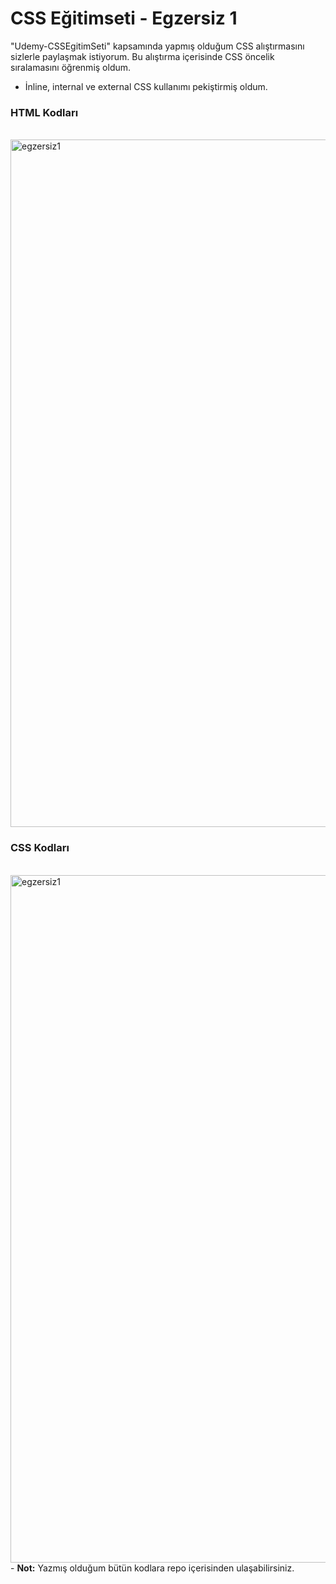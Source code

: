 # CSS Eğitimseti - Egzersiz 1
"Udemy-CSSEgitimSeti" kapsamında yapmış olduğum CSS alıştırmasını sizlerle paylaşmak istiyorum. Bu alıştırma içerisinde CSS öncelik sıralamasını öğrenmiş oldum.
- İnline, internal ve external CSS kullanımı pekiştirmiş oldum.
  
### HTML Kodları
<br>
<img align="center" src="https://github.com/StarLordBerke4/Udemy-CSSEgitimSeti/blob/main/CSS%20E%C4%9Fitim%20Seti/Egzersizler/CSS%20Egzersiz%201/Egzersiz1HTML.jpg" alt="egzersiz1" width="1100"/>
<br>

### CSS Kodları
<br>
<img align="center" src="https://github.com/StarLordBerke4/Udemy-CSSEgitimSeti/blob/main/CSS%20E%C4%9Fitim%20Seti/Egzersizler/CSS%20Egzersiz%201/Egzersiz1CSS.jpg" alt="egzersiz1" width="1100"/>
<br>
- <b>Not:</b> Yazmış olduğum bütün kodlara repo içerisinden ulaşabilirsiniz.
